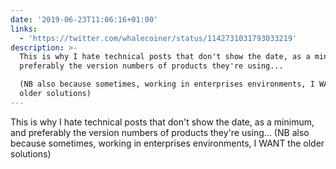 ```yaml
---
date: '2019-06-23T11:06:16+01:00'
links:
  - 'https://twitter.com/whalecoiner/status/1142731031793033219'
description: >-
  This is why I hate technical posts that don't show the date, as a minimum, and
  preferably the version numbers of products they're using... 

  (NB also because sometimes, working in enterprises environments, I WANT the
  older solutions)
---
```

This is why I hate technical posts that don't show the date, as a minimum, and preferably the version numbers of products they're using... 
(NB also because sometimes, working in enterprises environments, I WANT the older solutions) 

